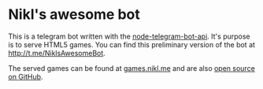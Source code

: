 # Nikl's awesome bot

This is a telegram bot written with the [node-telegram-bot-api](https://github.com/yagop/node-telegram-bot-api). It's purpose is to serve HTML5 games. You can find this preliminary version of the bot at http://t.me/NiklsAwesomeBot.

The served games can be found at [games.nikl.me](https://games.nikl.me) and are also [open source on GitHub](https://github.com/NiklasEi/me-nikl-games).
